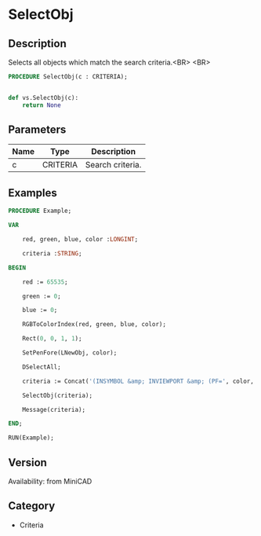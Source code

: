 # SelectObj

## Description
Selects all objects which match the search criteria.&lt;BR&gt;
&lt;BR&gt;


```pascal
PROCEDURE SelectObj(c : CRITERIA);
```

```python

def vs.SelectObj(c):
    return None
```

## Parameters
|Name|Type|Description|
|---|---|---|
|c|CRITERIA|Search criteria.|

## Examples
```pascal
PROCEDURE Example;

VAR

	red, green, blue, color :LONGINT;

	criteria :STRING;

BEGIN

	red := 65535;

	green := 0;

	blue := 0;

	RGBToColorIndex(red, green, blue, color);

	Rect(0, 0, 1, 1);

	SetPenFore(LNewObj, color);

	DSelectAll;

	criteria := Concat('(INSYMBOL &amp; INVIEWPORT &amp; (PF=', color, '))');

	SelectObj(criteria);

	Message(criteria);

END;

RUN(Example);


```

## Version
Availability: from MiniCAD
## Category
* Criteria

